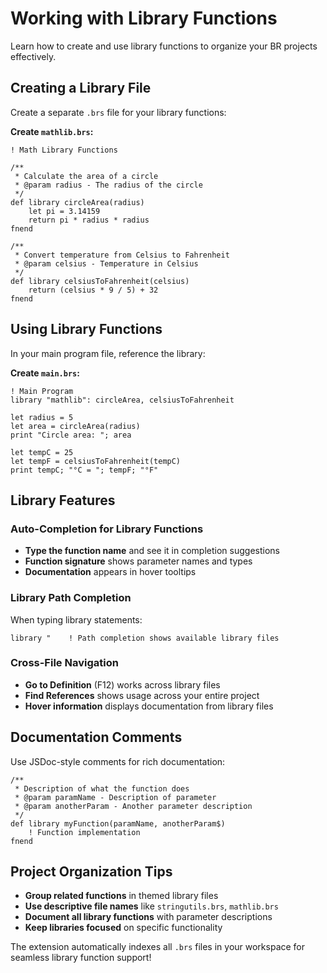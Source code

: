 # Working with Library Functions

Learn how to create and use library functions to organize your BR projects effectively.

## Creating a Library File

Create a separate `.brs` file for your library functions:

**Create `mathlib.brs`:**
```br
! Math Library Functions

/**
 * Calculate the area of a circle
 * @param radius - The radius of the circle
 */
def library circleArea(radius)
    let pi = 3.14159
    return pi * radius * radius
fnend

/**
 * Convert temperature from Celsius to Fahrenheit
 * @param celsius - Temperature in Celsius
 */
def library celsiusToFahrenheit(celsius)
    return (celsius * 9 / 5) + 32
fnend
```

## Using Library Functions

In your main program file, reference the library:

**Create `main.brs`:**
```br
! Main Program
library "mathlib": circleArea, celsiusToFahrenheit

let radius = 5
let area = circleArea(radius)
print "Circle area: "; area

let tempC = 25
let tempF = celsiusToFahrenheit(tempC)
print tempC; "°C = "; tempF; "°F"
```

## Library Features

### Auto-Completion for Library Functions
- **Type the function name** and see it in completion suggestions
- **Function signature** shows parameter names and types
- **Documentation** appears in hover tooltips

### Library Path Completion
When typing library statements:
```br
library "    ! Path completion shows available library files
```

### Cross-File Navigation
- **Go to Definition** (F12) works across library files
- **Find References** shows usage across your entire project
- **Hover information** displays documentation from library files

## Documentation Comments

Use JSDoc-style comments for rich documentation:

```br
/**
 * Description of what the function does
 * @param paramName - Description of parameter
 * @param anotherParam - Another parameter description
 */
def library myFunction(paramName, anotherParam$)
    ! Function implementation
fnend
```

## Project Organization Tips

- **Group related functions** in themed library files
- **Use descriptive file names** like `stringutils.brs`, `mathlib.brs`
- **Document all library functions** with parameter descriptions
- **Keep libraries focused** on specific functionality

The extension automatically indexes all `.brs` files in your workspace for seamless library function support! 